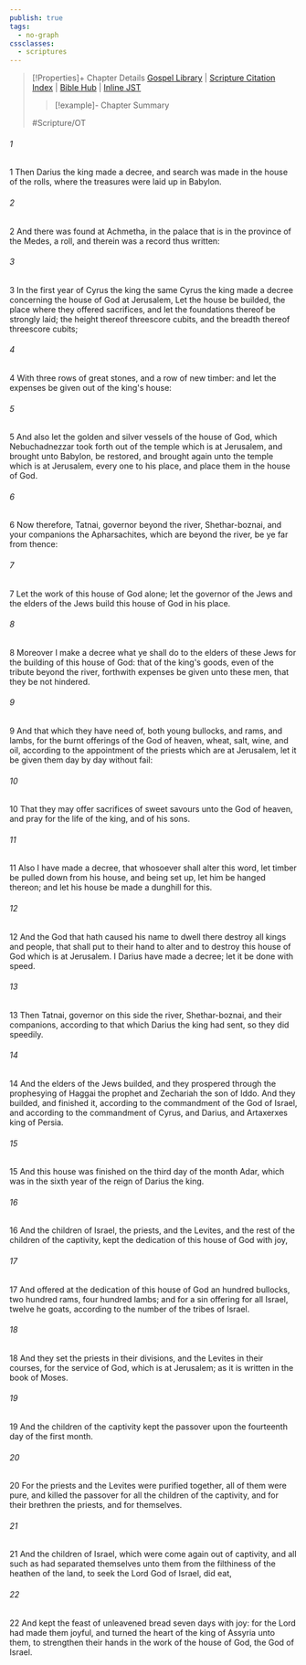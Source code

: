 ```yaml
---
publish: true
tags:
  - no-graph
cssclasses:
  - scriptures
---
```

>[!Properties]+ Chapter Details
>[Gospel Library](https://churchofjesuschrist.org/study/scriptures/ot/ezra/6?lang=eng)    |    [Scripture Citation Index](https://scriptures.byu.edu/#07306::c07306)    |    [Bible Hub](https://biblehub.com/ezra/6.htm)    |    [Inline JST](https://scripturetoolbox.com/html/ic/Ezra/6.html)
>>[!example]- Chapter Summary
>> 
> 
>
>#Scripture/OT
###### 1
1 Then Darius the king made a decree, and search was made in the house of the rolls, where the treasures were laid up in Babylon.
###### 2
2 And there was found at Achmetha, in the palace that is in the province of the Medes, a roll, and therein was a record thus written:
###### 3
3 In the first year of Cyrus the king the same Cyrus the king made a decree concerning the house of God at Jerusalem, Let the house be builded, the place where they offered sacrifices, and let the foundations thereof be strongly laid; the height thereof threescore cubits, and the breadth thereof threescore cubits;
###### 4
4 With three rows of great stones, and a row of new timber: and let the expenses be given out of the king's house:
###### 5
5 And also let the golden and silver vessels of the house of God, which Nebuchadnezzar took forth out of the temple which is at Jerusalem, and brought unto Babylon, be restored, and brought again unto the temple which is at Jerusalem, every one to his place, and place them in the house of God.
###### 6
6 Now therefore, Tatnai, governor beyond the river, Shethar-boznai, and your companions the Apharsachites, which are beyond the river, be ye far from thence:
###### 7
7 Let the work of this house of God alone; let the governor of the Jews and the elders of the Jews build this house of God in his place.
###### 8
8 Moreover I make a decree what ye shall do to the elders of these Jews for the building of this house of God: that of the king's goods, even of the tribute beyond the river, forthwith expenses be given unto these men, that they be not hindered.
###### 9
9 And that which they have need of, both young bullocks, and rams, and lambs, for the burnt offerings of the God of heaven, wheat, salt, wine, and oil, according to the appointment of the priests which are at Jerusalem, let it be given them day by day without fail:
###### 10
10 That they may offer sacrifices of sweet savours unto the God of heaven, and pray for the life of the king, and of his sons.
###### 11
11 Also I have made a decree, that whosoever shall alter this word, let timber be pulled down from his house, and being set up, let him be hanged thereon; and let his house be made a dunghill for this.
###### 12
12 And the God that hath caused his name to dwell there destroy all kings and people, that shall put to their hand to alter and to destroy this house of God which is at Jerusalem. I Darius have made a decree; let it be done with speed.
###### 13
13 Then Tatnai, governor on this side the river, Shethar-boznai, and their companions, according to that which Darius the king had sent, so they did speedily.
###### 14
14 And the elders of the Jews builded, and they prospered through the prophesying of Haggai the prophet and Zechariah the son of Iddo. And they builded, and finished it, according to the commandment of the God of Israel, and according to the commandment of Cyrus, and Darius, and Artaxerxes king of Persia.
###### 15
15 And this house was finished on the third day of the month Adar, which was in the sixth year of the reign of Darius the king.
###### 16
16 And the children of Israel, the priests, and the Levites, and the rest of the children of the captivity, kept the dedication of this house of God with joy,
###### 17
17 And offered at the dedication of this house of God an hundred bullocks, two hundred rams, four hundred lambs; and for a sin offering for all Israel, twelve he goats, according to the number of the tribes of Israel.
###### 18
18 And they set the priests in their divisions, and the Levites in their courses, for the service of God, which is at Jerusalem; as it is written in the book of Moses.
###### 19
19 And the children of the captivity kept the passover upon the fourteenth day of the first month.
###### 20
20 For the priests and the Levites were purified together, all of them were pure, and killed the passover for all the children of the captivity, and for their brethren the priests, and for themselves.
###### 21
21 And the children of Israel, which were come again out of captivity, and all such as had separated themselves unto them from the filthiness of the heathen of the land, to seek the Lord God of Israel, did eat,
###### 22
22 And kept the feast of unleavened bread seven days with joy: for the Lord had made them joyful, and turned the heart of the king of Assyria unto them, to strengthen their hands in the work of the house of God, the God of Israel.
